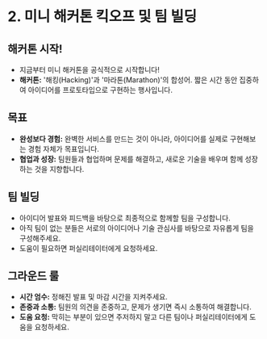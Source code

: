
# 2. 미니 해커톤 킥오프 및 팀 빌딩

## 해커톤 시작!
- 지금부터 미니 해커톤을 공식적으로 시작합니다!
- **해커톤:** '해킹(Hacking)'과 '마라톤(Marathon)'의 합성어. 짧은 시간 동안 집중하여 아이디어를 프로토타입으로 구현하는 행사입니다.

## 목표
- **완성보다 경험:** 완벽한 서비스를 만드는 것이 아니라, 아이디어를 실제로 구현해보는 경험 자체가 목표입니다.
- **협업과 성장:** 팀원들과 협업하며 문제를 해결하고, 새로운 기술을 배우며 함께 성장하는 것을 지향합니다.

## 팀 빌딩
- 아이디어 발표와 피드백을 바탕으로 최종적으로 함께할 팀을 구성합니다.
- 아직 팀이 없는 분들은 서로의 아이디어나 기술 관심사를 바탕으로 자유롭게 팀을 구성해주세요.
- 도움이 필요하면 퍼실리테이터에게 요청하세요.

## 그라운드 룰
- **시간 엄수:** 정해진 발표 및 마감 시간을 지켜주세요.
- **존중과 소통:** 팀원의 의견을 존중하고, 문제가 생기면 즉시 소통하여 해결합니다.
- **도움 요청:** 막히는 부분이 있으면 주저하지 말고 다른 팀이나 퍼실리테이터에게 도움을 요청하세요.
